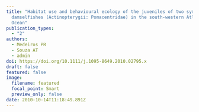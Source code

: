 ```yaml
---
title: "Habitat use and behavioural ecology of the juveniles of two sympatric
  damselfishes (Actinopterygii: Pomacentridae) in the south-western Atlantic
  Ocean"
publication_types:
  - "2"
authors:
  - Medeiros PR
  - Souza AT
  - admin
doi: https://doi.org/10.1111/j.1095-8649.2010.02795.x
draft: false
featured: false
image:
  filename: featured
  focal_point: Smart
  preview_only: false
date: 2010-10-14T11:18:49.891Z
---
```

